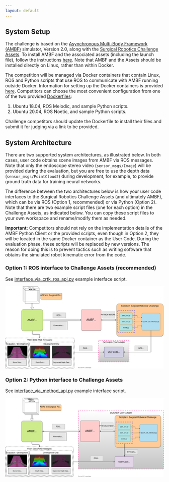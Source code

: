 ```yaml
---
layout: default
---
```


## System Setup

The challenge is based on the [Asynchronous Multi-Body Framework (AMBF)](https://github.com/WPI-AIM/ambf)
simulator, Version 2.0, along with the
[Surgical Robotics Challenge Assets](https://github.com/surgical-robotics-ai/surgical_robotics_challenge).
To install AMBF and the associated assets (including the launch file), follow the instructions
[here](https://github.com/surgical-robotics-ai/surgical_robotics_challenge).
Note that AMBF and the Assets should be installed directly on Linux, rather than within Docker.

The competition will be managed via Docker containers that contain Linux, ROS and Python scripts that use ROS to communicate
with AMBF running outside Docker. Information for setting up the Docker containers is provided
[here](https://github.com/surgical-robotics-ai/docker_surgical_robotics_challenge).
Competitors can choose the most convenient configuration from one of the two provided [Dockerfiles](https://github.com/surgical-robotics-ai/docker_surgical_robotics_challenge):
1. Ubuntu 18.04, ROS Melodic, and sample Python scripts.
2. Ubuntu 20.04, ROS Noetic, and sample Python scripts.

Challenge competitors should update the Dockerfile to install their files and submit it
for judging via a link to be provided.

## System Architecture

There are two supported system architectures, as illustrated below.
In both cases, user code obtains scene images from AMBF via ROS messages. Note that
only the endoscope stereo video (`sensor_msgs/Image`) will be provided during the
evaluation, but you are free to use the depth data (`sensor_msgs/PointCloud2`)
during development, for example, to provide ground truth data for training neural networks.

The difference between the two architectures below is how your user code interfaces to
the Surgical Robotics Challenge Assets (and ultimately AMBF), which can be via ROS (Option 1, recommended)
or via Python (Option 2). Note that there are two example script files (one for each option)
in the Challenge Assets, as indicated below. You can copy these script files to your
own workspace and rename/modify them as needed.

**Important:** Competitors should not rely on the implementation details of the AMBF Python Client
or the provided scripts, even though in Option 2, they will be located in the same Docker
container as the User Code. During the evaluation phase, these scripts will be replaced by
new versions. The reason for doing this is to prevent tactics such as writing software that
obtains the simulated robot kinematic error from the code.

### Option 1: ROS interface to Challenge Assets (recommended)

See [interface_via_crtk_ros_api.py](https://github.com/surgical-robotics-ai/surgical_robotics_challenge/blob/master/scripts/surgical_robotics_challenge/examples/interface_via_crtk_ros_api.py) example interface script.

![ROS Interface](./system-ros.svg)

### Option 2: Python interface to Challenge Assets

See [interface_via_method_api.py](https://github.com/surgical-robotics-ai/surgical_robotics_challenge/blob/master/scripts/surgical_robotics_challenge/examples/interface_via_method_api.py) example interface script.

![Python Interface](./system-python.svg)
